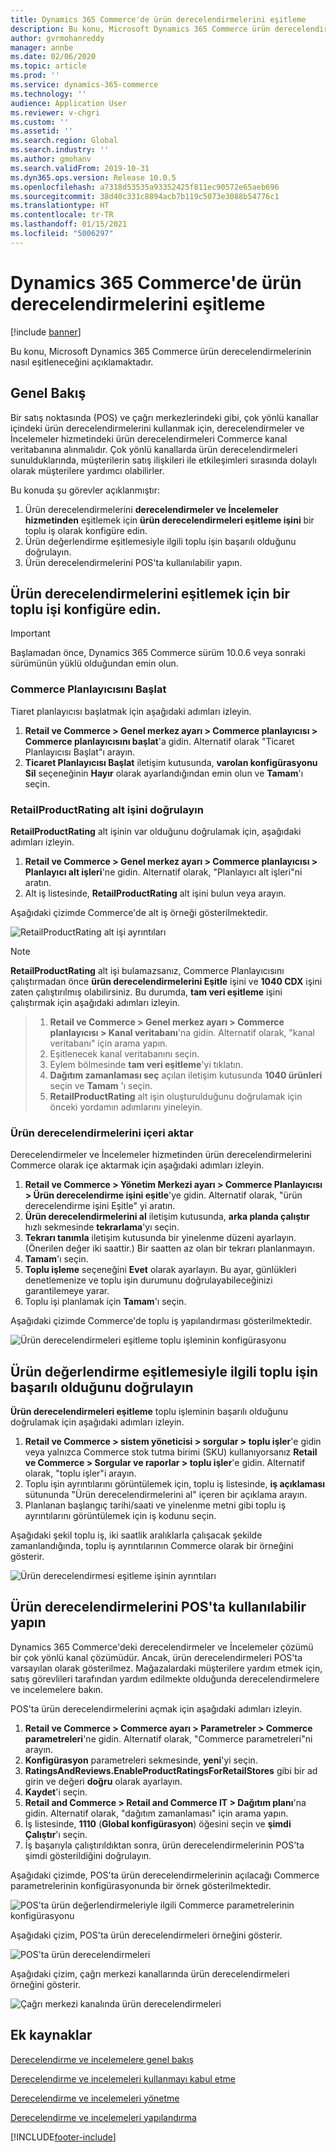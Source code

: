 ```yaml
---
title: Dynamics 365 Commerce'de ürün derecelendirmelerini eşitleme
description: Bu konu, Microsoft Dynamics 365 Commerce ürün derecelendirmelerinin nasıl eşitleneceğini açıklamaktadır.
author: gvrmohanreddy
manager: annbe
ms.date: 02/06/2020
ms.topic: article
ms.prod: ''
ms.service: dynamics-365-commerce
ms.technology: ''
audience: Application User
ms.reviewer: v-chgri
ms.custom: ''
ms.assetid: ''
ms.search.region: Global
ms.search.industry: ''
ms.author: gmohanv
ms.search.validFrom: 2019-10-31
ms.dyn365.ops.version: Release 10.0.5
ms.openlocfilehash: a7318d53535a93352425f811ec90572e65aeb696
ms.sourcegitcommit: 38d40c331c8894acb7b119c5073e3088b54776c1
ms.translationtype: HT
ms.contentlocale: tr-TR
ms.lasthandoff: 01/15/2021
ms.locfileid: "5006297"
---
```

# <a name="sync-product-ratings-in-dynamics-365-commerce"></a>Dynamics 365 Commerce'de ürün derecelendirmelerini eşitleme

[!include [banner](includes/banner.md)]

Bu konu, Microsoft Dynamics 365 Commerce ürün derecelendirmelerinin nasıl eşitleneceğini açıklamaktadır.

## <a name="overview"></a>Genel Bakış

Bir satış noktasında (POS) ve çağrı merkezlerindeki gibi, çok yönlü kanallar içindeki ürün derecelendirmelerini kullanmak için, derecelendirmeler ve İncelemeler hizmetindeki ürün derecelendirmeleri Commerce kanal veritabanına alınmalıdır. Çok yönlü kanallarda ürün derecelendirmeleri sunulduklarında, müşterilerin satış ilişkileri ile etkileşimleri sırasında dolaylı olarak müşterilere yardımcı olabilirler.

Bu konuda şu görevler açıklanmıştır:

1. Ürün derecelendirmelerini **derecelendirmeler ve İncelemeler hizmetinden** eşitlemek için **ürün derecelendirmeleri eşitleme işini** bir toplu iş olarak konfigüre edin.
1. Ürün değerlendirme eşitlemesiyle ilgili toplu işin başarılı olduğunu doğrulayın.
1. Ürün derecelendirmelerini POS'ta kullanılabilir yapın.

## <a name="configure-a-batch-job-to-synchronize-product-ratings"></a>Ürün derecelendirmelerini eşitlemek için bir toplu işi konfigüre edin.

> [!IMPORTANT]
> Başlamadan önce, Dynamics 365 Commerce sürüm 10.0.6 veya sonraki sürümünün yüklü olduğundan emin olun.

### <a name="initialize-the-commerce-scheduler"></a>Commerce Planlayıcısını Başlat

Tiaret planlayıcısı başlatmak için aşağıdaki adımları izleyin.

1. **Retail ve Commerce \> Genel merkez ayarı \> Commerce planlayıcısı \> Commerce planlayıcısını başlat**'a gidin. Alternatif olarak "Ticaret Planlayıcısı Başlat"ı arayın.
1. **Ticaret Planlayıcısı Başlat** iletişim kutusunda, **varolan konfigürasyonu Sil** seçeneğinin **Hayır** olarak ayarlandığından emin olun ve **Tamam**'ı seçin.

### <a name="verify-the-retailproductrating-subjob"></a>RetailProductRating alt işini doğrulayın

**RetailProductRating** alt işinin var olduğunu doğrulamak için, aşağıdaki adımları izleyin.

1. **Retail ve Commerce \> Genel merkez ayarı \> Commerce planlayıcısı \> Planlayıcı alt işleri**'ne gidin. Alternatif olarak, "Planlayıcı alt işleri"ni aratın.
1. Alt iş listesinde, **RetailProductRating** alt işini bulun veya arayın.

Aşağıdaki çizimde Commerce'de alt iş örneği gösterilmektedir.

![RetailProductRating alt işi ayrıntıları](media/rnr-hq-ratings-sub-job.png)

> [!NOTE]
> **RetailProductRating** alt işi bulamazsanız, Commerce Planlayıcısını çalıştırmadan önce **ürün derecelendirmelerini Eşitle** işini ve **1040 CDX** işini zaten çalıştırılmış olabilirsiniz. Bu durumda, **tam veri eşitleme** işini çalıştırmak için aşağıdaki adımları izleyin.

> 1. **Retail ve Commerce \> Genel merkez ayarı \> Commerce planlayıcısı \> Kanal veritabanı**'na gidin. Alternatif olarak, "kanal veritabanı" için arama yapın.
> 1. Eşitlenecek kanal veritabanını seçin.
> 1. Eylem bölmesinde **tam veri eşitleme**'yi tıklatın.
> 1. **Dağıtım zamanlaması seç** açılan iletişim kutusunda **1040 ürünleri** seçin ve **Tamam** 'ı seçin.
> 1. **RetailProductRating** alt işin oluşturulduğunu doğrulamak için önceki yordamın adımlarını yineleyin.

### <a name="import-product-ratings"></a>Ürün derecelendirmelerini içeri aktar

Derecelendirmeler ve İncelemeler hizmetinden ürün derecelendirmelerini Commerce olarak içe aktarmak için aşağıdaki adımları izleyin.

1. **Retail ve Commerce \> Yönetim Merkezi ayarı \> Commerce Planlayıcısı \> Ürün derecelendirme işini eşitle**'ye gidin. Alternatif olarak, "ürün derecelendirme işini Eşitle" yi aratın.
1. **Ürün derecelendirmelerini al** iletişim kutusunda, **arka planda çalıştır** hızlı sekmesinde **tekrarlama**'yı seçin.
1. **Tekrarı tanımla** iletişim kutusunda bir yinelenme düzeni ayarlayın. (Önerilen değer iki saattir.) Bir saatten az olan bir tekrarı planlanmayın.
1. **Tamam**'ı seçin.
1. **Toplu işleme** seçeneğini **Evet** olarak ayarlayın. Bu ayar, günlükleri denetlemenize ve toplu işin durumunu doğrulayabileceğinizi garantilemeye yarar.
1. Toplu işi planlamak için **Tamam**'ı seçin.

Aşağıdaki çizimde Commerce'de toplu iş yapılandırması gösterilmektedir.

![Ürün derecelendirmeleri eşitleme toplu işleminin konfigürasyonu](media/rnr-hq-batchjob-recurrence.png)

## <a name="verify-that-the-batch-job-for-product-rating-synchronization-was-successful"></a>Ürün değerlendirme eşitlemesiyle ilgili toplu işin başarılı olduğunu doğrulayın

**Ürün derecelendirmeleri eşitleme** toplu işleminin başarılı olduğunu doğrulamak için aşağıdaki adımları izleyin.

1. **Retail ve Commerce \> sistem yöneticisi \> sorgular \> toplu işler**'e gidin veya yalnızca Commerce stok tutma birimi (SKU) kullanıyorsanız **Retail ve Commerce \> Sorgular ve raporlar \> toplu işler**'e gidin. Alternatif olarak, "toplu işler"i arayın.
1. Toplu işin ayrıntılarını görüntülemek için, toplu iş listesinde, **iş açıklaması** sütununda "Ürün derecelendirmelerini al" içeren bir açıklama arayın.
1. Planlanan başlangıç tarihi/saati ve yinelenme metni gibi toplu iş ayrıntılarını görüntülemek için iş kodunu seçin.

Aşağıdaki şekil toplu iş, iki saatlik aralıklarla çalışacak şekilde zamanlandığında, toplu iş ayrıntılarının Commerce olarak bir örneğini gösterir.

![Ürün derecelendirmesi eşitleme işinin ayrıntıları](media/rnr-hq-batchjob-status-checking.png)

## <a name="make-product-ratings-available-at-the-pos"></a>Ürün derecelendirmelerini POS'ta kullanılabilir yapın

Dynamics 365 Commerce'deki derecelendirmeler ve İncelemeler çözümü bir çok yönlü kanal çözümüdür. Ancak, ürün derecelendirmeleri POS'ta varsayılan olarak gösterilmez. Mağazalardaki müşterilere yardım etmek için, satış görevlileri tarafından yardım edilmekte olduğunda derecelendirmelere ve incelemelere bakın.

POS'ta ürün derecelendirmelerini açmak için aşağıdaki adımları izleyin.

1. **Retail ve Commerce \> Commerce ayarı \> Parametreler \> Commerce parametreleri**'ne gidin. Alternatif olarak, "Commerce parametreleri"ni arayın.
1. **Konfigürasyon** parametreleri sekmesinde, **yeni**'yi seçin.
1. **RatingsAndReviews.EnableProductRatingsForRetailStores** gibi bir ad girin ve değeri **doğru** olarak ayarlayın.
1. **Kaydet**'i seçin.
1. **Retail and Commerce \> Retail and Commerce IT \> Dağıtım planı**'na gidin. Alternatif olarak, "dağıtım zamanlaması" için arama yapın.
1. İş listesinde, **1110** (**Global konfigürasyon**) öğesini seçin ve **şimdi Çalıştır**'ı seçin.
1. İş başarıyla çalıştırıldıktan sonra, ürün derecelendirmelerinin POS'ta şimdi gösterildiğini doğrulayın.

Aşağıdaki çizimde, POS'ta ürün derecelendirmelerinin açılacağı Commerce parametrelerinin konfigürasyonunda bir örnek gösterilmektedir.

![POS'ta ürün değerlendirmeleriyle ilgili Commerce parametrelerinin konfigürasyonu](media/rnr-hq-enable-ratings-in-pos.png)

Aşağıdaki çizim, POS'ta ürün derecelendirmeleri örneğini gösterir.

![POS'ta ürün derecelendirmeleri](media/rnr-pos-catalog-ratings.png)

Aşağıdaki çizim, çağrı merkezi kanallarında ürün derecelendirmeleri örneğini gösterir.

![Çağrı merkezi kanalında ürün derecelendirmeleri](media/rnr-call-center-ratings.png)

## <a name="additional-resources"></a>Ek kaynaklar

[Derecelendirme ve incelemelere genel bakış](ratings-reviews-overview.md)

[Derecelendirme ve incelemeleri kullanmayı kabul etme](opt-in-ratings-reviews.md)

[Derecelendirme ve incelemeleri yönetme](manage-reviews.md)

[Derecelendirme ve incelemeleri yapılandırma](configure-ratings-reviews.md)


[!INCLUDE[footer-include](../includes/footer-banner.md)]